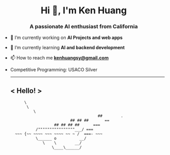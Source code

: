 <h1 align="center">Hi 👋, I'm Ken Huang</h1>
<h3 align="center">A passionate AI enthusiast from California</h3>

- 🔭 I’m currently working on **AI Projects and web apps**

- 🌱 I’m currently learning **AI and backend development**

- 📫 How to reach me **kenhuangsy@gmail.com**

- Competitive Programming: USACO Silver


     _____ 
    < Hello! >
     ----- 
            \
             \
                \     
                                            ##        .            
                                ## ## ##       ==            
                         ## ## ## ##      ===            
                 /""""""""""""""""___/ ===        
        ~~~ {~~ ~~~~ ~~~ ~~~~ ~~ ~ /  ===- ~~~   
                 \______ o          __/            
                    \    \        __/             
                        \____\______/   
